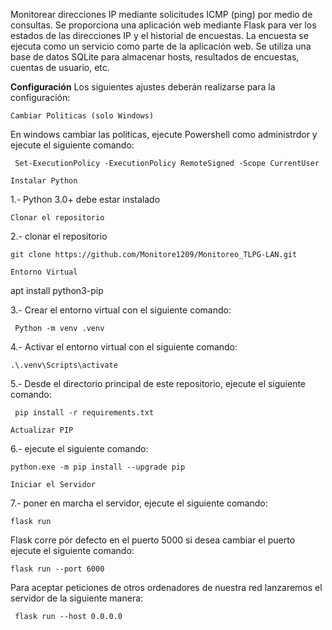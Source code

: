 Monitorear direcciones IP mediante solicitudes ICMP (ping) por medio de consultas.
Se proporciona una aplicación web mediante Flask para ver los estados de las direcciones IP y el historial de encuestas.
La encuesta se ejecuta como un servicio como parte de la aplicación web.
Se utiliza una base de datos SQLite para almacenar hosts, resultados de encuestas, cuentas de usuario, etc.

**Configuración**
Los siguientes ajustes deberán realizarse para la configuración:

```Cambiar Politicas (solo Windows)```

 En windows cambiar las politicas, ejecute Powershell como administrdor y ejecute el siguiente comando:

     Set-ExecutionPolicy -ExecutionPolicy RemoteSigned -Scope CurrentUser


```Instalar Python```

1.- Python 3.0+ debe estar instalado


```Clonar el repositorio```

2.- clonar el repositorio

    git clone https://github.com/Monitore1209/Monitoreo_TLPG-LAN.git 


```Entorno Virtual```


apt install python3-pip

3.- Crear el entorno virtual con el siguiente comando:

     Python -m venv .venv

4.- Activar el entorno virtual con el siguiente comando:

    .\.venv\Scripts\activate


5.- Desde el directorio principal de este repositorio, ejecute el siguiente comando:

     pip install -r requirements.txt

```Actualizar PIP```

6.-  ejecute el siguiente comando:

    python.exe -m pip install --upgrade pip
     

   ```Iniciar el Servidor```

7.- poner en marcha el servidor, ejecute el siguiente comando:

    flask run

  Flask corre pór defecto en el puerto 5000 si desea cambiar el puerto ejecute el siguiente comando:

    flask run --port 6000

  Para aceptar peticiones de otros ordenadores de nuestra red lanzaremos el servidor de la siguiente manera:

     flask run --host 0.0.0.0


